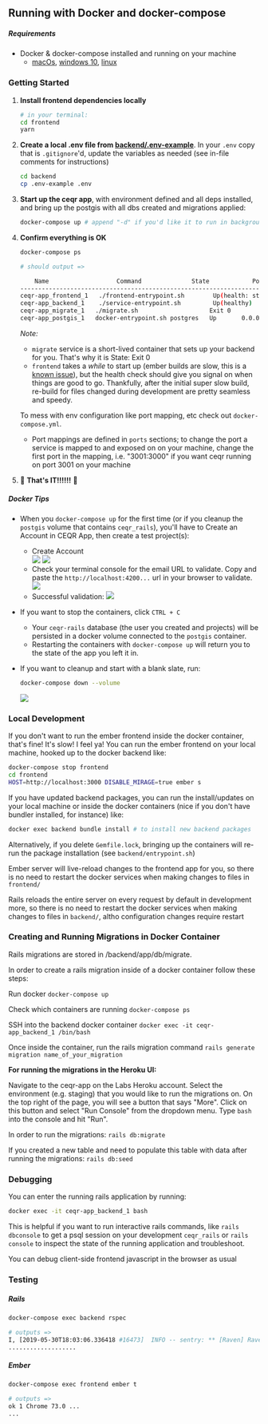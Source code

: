 ## Running with Docker and docker-compose

##### Requirements
- Docker & docker-compose installed and running on your machine
  - [macOs](https://runnable.com/docker/install-docker-on-macos), [windows 10](https://runnable.com/docker/install-docker-on-windows-10), [linux](https://runnable.com/docker/install-docker-on-linux)

### Getting Started
1. **Install frontend dependencies locally**
   ```sh
   # in your terminal:
   cd frontend  
   yarn
   ```
2. **Create a local .env file from [backend/.env-example](backend/.env-example)**.  In your `.env` copy that is `.gitignore`'d, update the variables as needed (see in-file comments for instructions)
   ```sh
   cd backend
   cp .env-example .env
   ```
3. **Start up the ceqr app**, with environment defined and all deps installed, and bring up the postgis with all dbs created and migrations applied:
    ```sh
    docker-compose up # append "-d" if you'd like it to run in background, as a daemon
    ```
4. **Confirm everything is OK** 
    ```sh
    docker-compose ps

    # should output =>

        Name                   Command              State            Ports
    -------------------------------------------------------------------------------
    ceqr-app_frontend_1   ./frontend-entrypoint.sh        Up(health: starting)  0.0.0.0:4200->4200/tcp, 7020/tcp, 7357/tcp
    ceqr-app_backend_1    ./service-entrypoint.sh         Up(healthy)       0.0.0.0:3000->3000/tcp
    ceqr-app_migrate_1   ./migrate.sh                    Exit 0
    ceqr-app_postgis_1   docker-entrypoint.sh postgres   Up       0.0.0.0:5432->5432/tcp
    ```
    _Note:_
     - `migrate` service is a short-lived container that sets up your backend for you. That's why it is State: Exit 0
     - `frontend` takes a _while_ to start up (ember builds are slow, this is a [known issue](https://docs.docker.com/docker-for-mac/troubleshoot/#/known-issues)), but the health check should give you signal on when things are good to go. Thankfully, after the initial super slow build, re-build for files changed during development are pretty seamless and speedy.

    To mess with env configuration like port mapping, etc check out `docker-compose.yml`.
     - Port mappings are defined in `ports` sections; to change the port a service is mapped to and exposed on on your machine, change the first port in the mapping, i.e. "3001:3000" if you want ceqr running on port 3001 on your machine

5.  🥳 **That's IT!!!!!!** 🥳

##### Docker Tips  
- When you `docker-compose up` for the first time (or if you cleanup the `postgis` volume that contains `ceqr_rails`), you'll have to Create an Account in CEQR App, then create a test project(s):  
  - Create Account  
  ![](docs/images/2019-12-12-12-27-32.png)
  ![](docs/images/2019-12-12-12-24-37.png)
  - Check your terminal console for the email URL to validate.  Copy and paste the `http://localhost:4200...` url in your browser to validate.  
  ![](docs/images/2019-12-12-12-25-05.png)
  - Successful validation:
  ![](docs/images/2019-12-12-12-25-59.png)  

- If you want to stop the containers, click `CTRL + C`
  - Your `ceqr-rails` database (the user you created and projects) will be persisted in a docker volume connected to the `postgis` container.  
  - Restarting the containers with `docker-compose up` will return you to the state of the app you left it in.
- If you want to cleanup and start with a blank slate, run:  
  ```sh
  docker-compose down --volume
  ```   
  ![](docs/images/2019-12-12-12-29-07.png)
### Local Development
If you don't want to run the ember frontend inside the docker container, that's fine! It's slow! I feel ya! You can run the ember frontend on your local machine, hooked up to the docker backend like:
```sh
docker-compose stop frontend
cd frontend
HOST=http://localhost:3000 DISABLE_MIRAGE=true ember s
```

If you have updated backend packages, you can run the install/updates on your local machine or inside the docker containers (nice if you don't have bundler installed, for instance) like:
```sh
docker exec backend bundle install # to install new backend packages
```
Alternatively, if you delete `Gemfile.lock`, bringing up the containers will re-run the package installation (see `backend/entrypoint.sh`)


Ember server will live-reload changes to the frontend app for you, so there is no need to restart the docker services when making changes to files in `frontend/`


Rails reloads the entire server on every request by default in development more, so there is no need to restart the docker services when making changes to files in `backend/`, altho configuration changes require restart

### Creating and Running Migrations in Docker Container
Rails migrations are stored in /backend/app/db/migrate. 

In order to create a rails migration inside of a docker container follow these steps:

Run docker `docker-compose up`

Check which containers are running `docker-compose ps`

SSH into the backend docker container `docker exec -it ceqr-app_backend_1 /bin/bash`

Once inside the container, run the rails migration command `rails generate migration name_of_your_migration`

**For running the migrations in the Heroku UI:**

Navigate to the ceqr-app on the Labs Heroku account. Select the environment (e.g. staging) that you would like to run the migrations on. On the top right of the page, you will see a button that says "More". Click on this button and select "Run Console" from the dropdown menu. Type `bash` into the console and hit "Run". 

In order to run the migrations: `rails db:migrate`

If you created a new table and need to populate this table with data after running the migrations: 
`rails db:seed`

### Debugging
You can enter the running rails application by running:
```sh
docker exec -it ceqr-app_backend_1 bash
```
This is helpful if you want to run interactive rails commands, like `rails dbconsole` to get a psql session on your development `ceqr_rails` or `rails console` to inspect the state of the running application and troubleshoot.


You can debug client-side frontend javascript in the browser as usual


### Testing
##### Rails
```sh
docker-compose exec backend rspec

# outputs =>
I, [2019-05-30T18:03:06.336418 #16473]  INFO -- sentry: ** [Raven] Raven 2.9.0 configured not to capture errors: DSN not set
...................
```
##### Ember
```sh
docker-compose exec frontend ember t

# outputs =>
ok 1 Chrome 73.0 ...
...
```